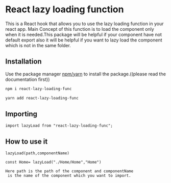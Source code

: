 # React lazy loading function

This is a React hook that allows you to use the lazy loading function in your react app.
Main Concept of this function is to load the component only when it is needed.This package will be helpful if your component have not default export also it will be helpful if you want to lazy load the component which is not in the same folder.

## Installation

Use the package manager [npm/yarn](https://www.npmjs.com/) to install the package.((please read the documentation first))

```bash
npm i react-lazy-loading-func
```
```bash
yarn add react-lazy-loading-func
```

## Importing

```
import lazyLoad from "react-lazy-loading-func";
```

## How to use it

```
lazyLoad(path,componentName)
```
```
const Home= lazyLoad("./Home/Home","Home")

```
```
Here path is the path of the component and componentName
 is the name of the component which you want to import.

```
